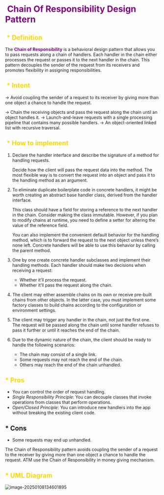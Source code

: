 # <span style="color: purple;"> **Chain Of Responsibility Design Pattern**   </span>

## <span style="color: gold;"> * Definition </span>

The <span style="color: purple;"> **Chain of Responsibility**  </span> is a behavioral design pattern that allows you to pass requests along a chain of handlers. Each handler in the chain either processes the request or passes it to the next handler in the chain. This pattern decouples the sender of the request from its receivers and promotes flexibility in assigning responsibilities.

## <span style="color: gold;"> * Intent </span>

-> Avoid coupling the sender of a request to its receiver by giving more than one object a chance to handle the request. 

-> Chain the receiving objects and pass the request along the chain until an object handles it.
-> Launch-and-leave requests with a single processing pipeline that contains many possible handlers.
-> An object-oriented linked list with recursive traversal.

## <span style="color: gold;"> * How to implement </span>

1. Declare the handler interface and describe the signature of a method for handling requests.

   Decide how the client will pass the request data into the method. The most flexible way is to convert the request into an object and pass it to the handling method as an argument.

2. To eliminate duplicate boilerplate code in concrete handlers, it might be worth creating an abstract base handler class, derived from the handler interface.

   This class should have a field for storing a reference to the next handler in the chain. Consider making the class immutable. However, if you plan to modify chains at runtime, you need to define a setter for altering the value of the reference field.

   You can also implement the convenient default behavior for the handling method, which is to forward the request to the next object unless there’s none left. Concrete handlers will be able to use this behavior by calling the parent method.

3. One by one create concrete handler subclasses and implement their handling methods. Each handler should make two decisions when receiving a request:

   - Whether it’ll process the request.
   - Whether it’ll pass the request along the chain.

4. The client may either assemble chains on its own or receive pre-built chains from other objects. In the latter case, you must implement some factory classes to build chains according to the configuration or environment settings.

5. The client may trigger any handler in the chain, not just the first one. The request will be passed along the chain until some handler refuses to pass it further or until it reaches the end of the chain.

6. Due to the dynamic nature of the chain, the client should be ready to handle the following scenarios:

   - The chain may consist of a single link.
   - Some requests may not reach the end of the chain.
   - Others may reach the end of the chain unhandled.



## <span style="color: gold;"> * Pros </span>

- You can control the order of request handling.
-  *Single Responsibility Principle*: You can decouple classes that invoke operations from classes that perform operations.
-  *Open/Closed Principle*: You can introduce new handlers into the app without breaking the existing client code.



##  * Cons 

-  Some requests may end up unhandled.

The Chain of Responsibility pattern avoids coupling the sender of a request to the receiver by giving more than one object a chance to handle the request. ATM use the Chain of Responsibility in money giving mechanism.

## <span style="color: gold;"> * UML Diagram </span>

![image-20250108134601895](C:\Users\hp\AppData\Roaming\Typora\typora-user-images\image-20250108134601895.png)
